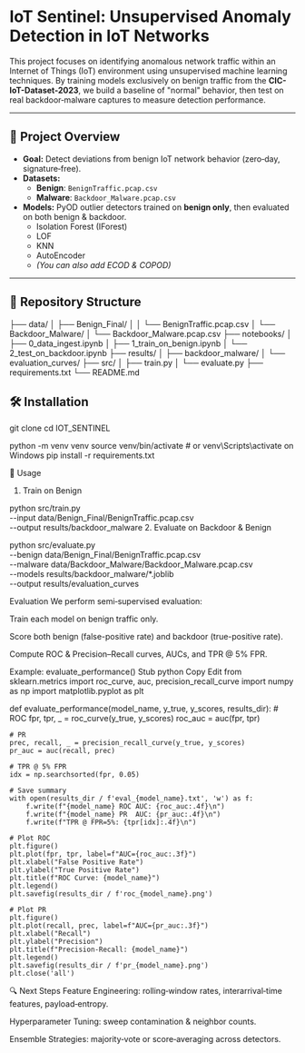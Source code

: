 # IoT Sentinel: Unsupervised Anomaly Detection in IoT Networks

This project focuses on identifying anomalous network traffic within an Internet of Things (IoT) environment using unsupervised machine learning techniques. By training models exclusively on benign traffic from the **CIC-IoT-Dataset-2023**, we build a baseline of "normal" behavior, then test on real backdoor‐malware captures to measure detection performance.

---

## 🚀 Project Overview

- **Goal:** Detect deviations from benign IoT network behavior (zero‐day, signature‐free).
- **Datasets:**
  - **Benign**: `BenignTraffic.pcap.csv`  
  - **Malware**: `Backdoor_Malware.pcap.csv`
- **Models:** PyOD outlier detectors trained on **benign only**, then evaluated on both benign & backdoor.
  - Isolation Forest (IForest)
  - LOF
  - KNN
  - AutoEncoder
  - *(You can also add ECOD & COPOD)*

---

## 📁 Repository Structure

├── data/
│ ├── Benign_Final/
│ │ └── BenignTraffic.pcap.csv
│ └── Backdoor_Malware/
│ └── Backdoor_Malware.pcap.csv
├── notebooks/
│ ├── 0_data_ingest.ipynb
│ ├── 1_train_on_benign.ipynb
│ └── 2_test_on_backdoor.ipynb
├── results/
│ ├── backdoor_malware/
│ └── evaluation_curves/
├── src/
│ ├── train.py
│ └── evaluate.py
├── requirements.txt
└── README.md


## 🛠️ Installation

git clone <your-repo-url>
cd IOT_SENTINEL

python -m venv venv
source venv/bin/activate  # or venv\Scripts\activate on Windows
pip install -r requirements.txt

🔧 Usage
1. Train on Benign

python src/train.py \
  --input data/Benign_Final/BenignTraffic.pcap.csv \
  --output results/backdoor_malware
2. Evaluate on Backdoor & Benign

python src/evaluate.py \
  --benign data/Benign_Final/BenignTraffic.pcap.csv \
  --malware data/Backdoor_Malware/Backdoor_Malware.pcap.csv \
  --models results/backdoor_malware/*.joblib \
  --output results/evaluation_curves


 Evaluation
We perform semi‐supervised evaluation:

Train each model on benign traffic only.

Score both benign (false-positive rate) and backdoor (true-positive rate).

Compute ROC & Precision–Recall curves, AUCs, and TPR @ 5% FPR.

Example: evaluate_performance() Stub
python
Copy
Edit
from sklearn.metrics import roc_curve, auc, precision_recall_curve
import numpy as np
import matplotlib.pyplot as plt

def evaluate_performance(model_name, y_true, y_scores, results_dir):
    # ROC
    fpr, tpr, _ = roc_curve(y_true, y_scores)
    roc_auc = auc(fpr, tpr)

    # PR
    prec, recall, _ = precision_recall_curve(y_true, y_scores)
    pr_auc = auc(recall, prec)

    # TPR @ 5% FPR
    idx = np.searchsorted(fpr, 0.05)

    # Save summary
    with open(results_dir / f'eval_{model_name}.txt', 'w') as f:
        f.write(f"{model_name} ROC AUC: {roc_auc:.4f}\n")
        f.write(f"{model_name} PR  AUC: {pr_auc:.4f}\n")
        f.write(f"TPR @ FPR=5%: {tpr[idx]:.4f}\n")

    # Plot ROC
    plt.figure()
    plt.plot(fpr, tpr, label=f"AUC={roc_auc:.3f}")
    plt.xlabel("False Positive Rate")
    plt.ylabel("True Positive Rate")
    plt.title(f"ROC Curve: {model_name}")
    plt.legend()
    plt.savefig(results_dir / f'roc_{model_name}.png')

    # Plot PR
    plt.figure()
    plt.plot(recall, prec, label=f"AUC={pr_auc:.3f}")
    plt.xlabel("Recall")
    plt.ylabel("Precision")
    plt.title(f"Precision-Recall: {model_name}")
    plt.legend()
    plt.savefig(results_dir / f'pr_{model_name}.png')
    plt.close('all')



🔍 Next Steps
Feature Engineering: rolling‐window rates, interarrival‐time features, payload‐entropy.

Hyperparameter Tuning: sweep contamination & neighbor counts.

Ensemble Strategies: majority‐vote or score‐averaging across detectors.


